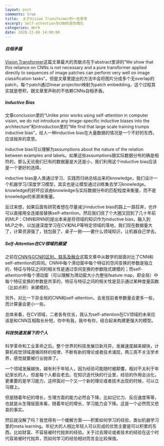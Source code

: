 ```yaml
---
layout: post
comments: true
title:  关于Vision Transformer的一些思考
excerpt: Self-attention与CNN的恩怨情仇
categories: Work
date: 2020-11-06 14:00:00
---
```


##### 自相矛盾

[Vision Transformer](https://arxiv.org/abs/2010.11929)这篇文章最大的贡献点在于abstract里讲的“We show that this reliance on CNNs is not necessary and a pure transformer applied directly to sequences of image patches can perform very well on image classification tasks”。但是文章里提出的方法中会将图片分成多个无overlap的patch，每个patch通过linear projection映射为patch embedding，这个过程其实就是卷积，跟文章里声称的不依赖CNNs自相矛盾。

##### Inductive Bias 
文章conclusion里的“Unlike prior works using self-attention in computer vision, we do not introduce any image-specific inductive biases into the architecture”和introduction里的“We find that large scale training trumps inductive bias”，给人一种inductive bias在大量数据的情况是一个不好的东西，应该抛弃的意思。

inductive bias可以理解为assumptions about the nature of the relation
between examples and labels。如果这些assumptions跟实际数据分布的确是相符的，那么无论我们已有的数据量是大还是小，我们利用这个inductive bias应该是一个更好的选择。

inductive bias是人类通过学习、实践而归纳总结出来的knowledge，我们设计一个机器学习/深度学习模型，其实也是让模型通过训练集去学习knowledge。knowledge的好坏应该由knowledge与实际数据分布的匹配程度来衡量，而不是knowledge的来源来衡量。

反过来想，如果后面有研究者想在尽量减少inductive bias的路上一路狂奔，也许可以直接用全连接层替换self-attention。然后我们绕了个大圈又回到了几十年前的MLP：CNN和RNN的提出本来是将领域的知识作为inductive bias，融入到MLP之中，以加速深度学习在CV和NLP等特定领域的落地，我们现在数据量大了，计算资源强了，钱包鼓了，桌子一掀——要什么领域知识，让机器自己学去。

##### Self-Attention在CV领域的展望
之前在[CNN与GCN的区别、联系及融合](https://zhuanlan.zhihu.com/p/147654689)这篇文章中从数学的层面对比了CNN和self-attention的异同。CNN中每个滑动窗中每个特征的空间变换的参数是独立的，特征与特征之间的相关性是通过空间变换的参数隐式建模的；而self-attention中每个滑动窗（可以理解为滑动窗大小为整张feature map，即全局）中每个特征变换的参数是共享的，特征与特征之间的相关性是显示通过某种度量函数（比如点积）来建模的。

另外，对比一下非全局的CNN和self-attention，会发现前者参数量会更多一些，而计算量会更小一些。

总体来看，在CV领域，二者各有优劣，我认为self-attention在CV领域的未来应该是和CNN互相取长补短，你中有我，我中有你，结合起来构建更强大的模型。

##### 科技快速发展下的个人
科学革命和工业革命之后。整个世界的科技发展日新月异，发展速度越来越快，计算机视觉领域遵循同样的规律，不断有新的理论或者技术涌现，两三周不关注学术界，感觉就要被行业抛弃了。

一个领域发展越快，越有利于年轻人，因为经验可能随时被颠覆，相对不太利于年纪渐长的人，但是每个人都会老去。在知识迭代快的行业里，经验的作用会淡化，更重要的是学习能力，这样面对一个又一个新的理论或者技术出现的时候，可以立马跟上。

但是随着年纪的增长，生理方面的能力必然会下降，比如记忆力、反应速度等等，也就是从生理层面来看，随着年纪的增长，学习能力会下降。这是一个必然而又悲哀的事实。

然后就没解了吗？我觉得有一个缓解方案——积累如何学习的经验，类似机器学习里的meta learning。年纪大的人相比年轻人可以形成的优势主要是可以积累的东西，比如财富、不容易被时代抛弃的经验。关于过去理论或者技术的经验在这个时代容易被时代抛弃，而如何学习的经验相对而言会比较保值。

